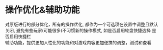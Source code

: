 # 操作优化&辅助功能
对原版进行的部分优化，所有的操作优化, 都作为一个可选项在设置中调整且默认关闭, 避免有些玩家(可能很多)不习惯新的操作模式, 如是否启用轮盘快捷选择 是否启用快捷栏  
辅助功能，提供更加人性化的功能和对游戏内容更加便携的调整，测试和查看